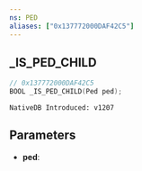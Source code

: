 ```yaml
---
ns: PED
aliases: ["0x137772000DAF42C5"]
---
```

## _IS_PED_CHILD

```c
// 0x137772000DAF42C5
BOOL _IS_PED_CHILD(Ped ped);
```

```
NativeDB Introduced: v1207
```

## Parameters
* **ped**:
